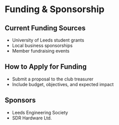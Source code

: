 # Funding & Sponsorship

## Current Funding Sources
- University of Leeds student grants
- Local business sponsorships
- Member fundraising events

## How to Apply for Funding
- Submit a proposal to the club treasurer
- Include budget, objectives, and expected impact

## Sponsors
- Leeds Engineering Society
- SDR Hardware Ltd.
